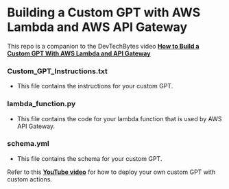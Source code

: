 # Building a Custom GPT with AWS Lambda and AWS API Gateway

This repo is a companion to the DevTechBytes video **<a href="https://youtu.be/hfuelfTu1qU" target="_blank">How to Build a Custom GPT With AWS Lambda and API Gateway</a>**

### Custom_GPT_Instructions.txt

-   This file contains the instructions for your custom GPT.

### lambda_function.py

-   This file contains the code for your lambda function that is used by AWS API Gateway.

### schema.yml

-   This file contains the schema for your custom GPT.

Refer to this **<a href="https://youtu.be/hfuelfTu1qU" target="\_blank"> YouTube video</a>** for how to deploy your own custom GPT with custom actions.
